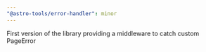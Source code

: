 ```yaml
---
"@astro-tools/error-handler": minor
---
```


First version of the library providing a middleware to catch custom PageError
